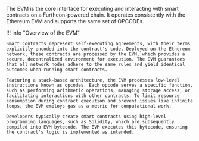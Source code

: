 
The EVM is the core interface for executing and interacting with smart contracts on a Furtheon-powered chain. It operates consistently with the Ethereum EVM and supports the same set of OPCODEs.

!!! info "Overview of the EVM"

    Smart contracts represent self-executing agreements, with their terms explicitly encoded into the contract's code. Deployed on the Ethereum network, these contracts are processed by the EVM, which provides a secure, decentralized environment for execution. The EVM guarantees that all network nodes adhere to the same rules and yield identical outcomes when running smart contracts.

    Featuring a stack-based architecture, the EVM processes low-level instructions known as opcodes. Each opcode serves a specific function, such as performing arithmetic operations, managing storage access, or facilitating interactions with other contracts. To limit resource consumption during contract execution and prevent issues like infinite loops, the EVM employs gas as a metric for computational work.

    Developers typically create smart contracts using high-level programming languages, such as Solidity, which are subsequently compiled into EVM bytecode. The EVM executes this bytecode, ensuring the contract's logic is implemented as intended.
